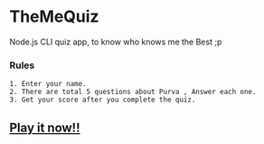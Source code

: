 # TheMeQuiz
Node.js CLI quiz app, to know who knows me the Best ;p

### Rules 
```
1. Enter your name.
2. There are total 5 questions about Purva , Answer each one.
3. Get your score after you complete the quiz.
```

##  <a href="https://repl.it/@purvasharmadev/QuizApp?embed=1&output=1#index.js">Play it now!! </a>
